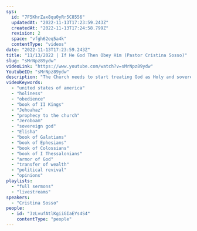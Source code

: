 ```yaml
---
sys:
  id: "7F5KhrZax8qu0yRr5C8556"
  updatedAt: "2022-11-13T17:23:59.243Z"
  createdAt: "2022-11-13T17:24:58.799Z"
  revision: 2
  space: "vfgh62eq5a4k"
  contentType: "videos"
date: "2022-11-13T17:23:59.243Z"
title: "11/13/2022 | If He God Then Obey Him (Pastor Cristina Sosso)"
slug: "sMrNpz89ydw"
videoLink: "https://www.youtube.com/watch?v=sMrNpz89ydw"
YoutubeID: "sMrNpz89ydw"
description: "The Church needs to start treating God as Holy and sovereign. We cry out to God to bring revival but don't obey Him. We need to stop squandering the opportunities God has given us. Ephesians 5:15-16 states, \"Be very careful, then, how you live—not as unwise but as wise, making the most of every opportunity, because the days are evil.\" This sermon was delivered by Pastor Cristina Sosso at Freedom Fellowship Church International on November 11, 2022.\n"
videoKeywords:
  - "united states of america"
  - "holiness"
  - "obedience"
  - "book of II Kings"
  - "Jehoahaz"
  - "prophecy to the church"
  - "Jeroboam"
  - "sovereign god"
  - "Elisha"
  - "book of Galatians"
  - "book of Ephesians"
  - "book of Colossians"
  - "book of I Thessalonians"
  - "armor of God"
  - "transfer of wealth"
  - "political revival"
  - "opinions"
playlists:
  - "full sermons"
  - "livestreams"
speakers:
  - "Cristina Sosso"
people:
  - id: "3zLvufAtlKgiiGIaEYs4S4"
    contentType: "people"
---
```

